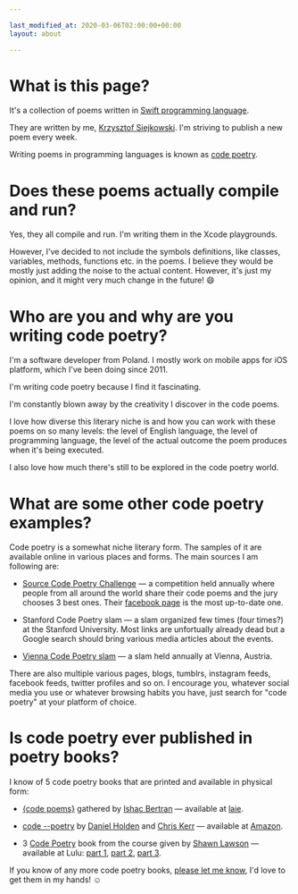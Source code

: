```yaml
---

last_modified_at: 2020-03-06T02:00:00+00:00
layout: about

---
```


# What is this page?

It's a collection of poems written in [Swift programming language](https://swift.org).

They are written by me, [Krzysztof Siejkowski](https://siejkowski.net). I'm striving to publish a new poem every week.

Writing poems in programming languages is known as [code poetry](https://en.wikipedia.org/wiki/Code_poetry).

# Does these poems actually compile and run?

Yes, they all compile and run. I'm writing them in the Xcode playgrounds. 

However, I've decided to not include the symbols definitions, like classes, variables, methods, functions etc. in the poems. I believe they would be mostly just adding the noise to the actual content. However, it's just my opinion, and it might very much change in the future! 😄

# Who are you and why are you writing code poetry?

I'm a software developer from Poland. I mostly work on mobile apps for iOS platform, which I've been doing since 2011.  

I'm writing code poetry because I find it fascinating. 

I'm constantly blown away by the creativity I discover in the code poems. 

I love how diverse this literary niche is and how you can work with these poems on so many levels: the level of English language, the level of programming language, the level of the actual outcome the poem produces when it's being executed. 

I also love how much there's still to be explored in the code poetry world.

# What are some other code poetry examples?

Code poetry is a somewhat niche literary form. The samples of it are available online in various places and forms. The main sources I am following are:  

* [Source Code Poetry Challenge](http://sourcecodepoetry.com) — a competition held annually where people from all around the world share their code poems and the jury chooses 3 best ones. Their [facebook page](https://www.facebook.com/CodePoetry/) is the most up-to-date one.  

* Stanford Code Poetry slam — a slam organized few times (four times?) at the Stanford University. Most links are unfortually already dead but a Google search should bring various media articles about the events.  

* [Vienna Code Poetry slam](https://codepoetry.at) — a slam held annually at Vienna, Austria.  


There are also multiple various pages, blogs, tumblrs, instagram feeds, facebook feeds, twitter profiles and so on. I encourage you, whatever social media you use or whatever browsing habits you have, just search for "code poetry" at your platform of choice.

# Is code poetry ever published in poetry books?

I know of 5 code poetry books that are printed and available in physical form:  

* [{code poems}](http://code-poems.com/book.html) gathered by [Ishac Bertran](http://ishback.com) — available at [laie]( https://www.laie.es/en/book/code-poems/9789208593613/599370).  

* [code \-\-poetry](http://code-poetry.com) by [Daniel Holden](http://theorangeduck.com) and [Chris Kerr](https://www.chriskerrpoet.com) — available at [Amazon](https://www.amazon.co.uk/code--poetry-Mr-Daniel-Holden/dp/1539005232).  

* 3 [Code Poetry](http://www.shawnlawson.com/portfolio/code-poetry-book/) book from the course given by [Shawn Lawson](http://www.shawnlawson.com/bio/) — available at Lulu: [part 1](http://www.lulu.com/shop/shawn-lawson/code-poetry/paperback/product-22631349.html), [part 2](http://www.lulu.com/shop/shawn-lawson/code-poetry-2/paperback/product-23603260.html), [part 3](http://www.lulu.com/shop/shawn-lawson/code-poetry-3/paperback/product-24405071.html).  


If you know of any more code poetry books, [please let me know](https://twitter.com/_siejkowski), I'd love to get them in my hands! ☺️


